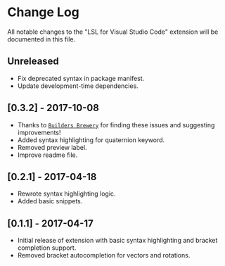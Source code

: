 # Change Log
All notable changes to the "LSL for Visual Studio Code" extension will be documented in this file.

## Unreleased
- Fix deprecated syntax in package manifest.
- Update development-time dependencies.

## [0.3.2] - 2017-10-08
- Thanks to [`Builders Brewery`](http://www.buildersbrewery.com/) for finding these issues and suggesting improvements!
- Added syntax highlighting for quaternion keyword.
- Removed preview label.
- Improve readme file. 

## [0.2.1] - 2017-04-18
- Rewrote syntax highlighting logic.
- Added basic snippets.

## [0.1.1] - 2017-04-17
- Initial release of extension with basic syntax highlighting and bracket completion support.
- Removed bracket autocompletion for vectors and rotations.
